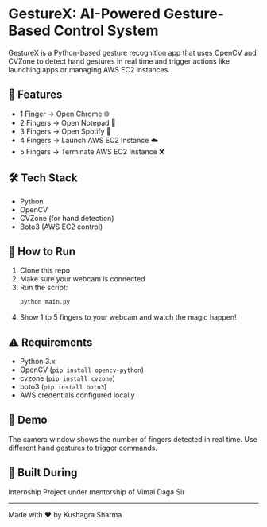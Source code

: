 # GestureX: AI-Powered Gesture-Based Control System

GestureX is a Python-based gesture recognition app that uses OpenCV and CVZone to detect hand gestures in real time and trigger actions like launching apps or managing AWS EC2 instances.

## 🔧 Features
- 1 Finger → Open Chrome 🌐
- 2 Fingers → Open Notepad 📝
- 3 Fingers → Open Spotify 🎵
- 4 Fingers → Launch AWS EC2 Instance ☁️
- 5 Fingers → Terminate AWS EC2 Instance ❌

## 🛠️ Tech Stack
- Python
- OpenCV
- CVZone (for hand detection)
- Boto3 (AWS EC2 control)

## 🚀 How to Run
1. Clone this repo
2. Make sure your webcam is connected
3. Run the script:
   ```bash
   python main.py
   ```
4. Show 1 to 5 fingers to your webcam and watch the magic happen!

## ⚠️ Requirements
- Python 3.x
- OpenCV (`pip install opencv-python`)
- cvzone (`pip install cvzone`)
- boto3 (`pip install boto3`)
- AWS credentials configured locally

## 📸 Demo
The camera window shows the number of fingers detected in real time. Use different hand gestures to trigger commands.

## 🧠 Built During
Internship Project under mentorship of Vimal Daga Sir

---
Made with ❤️ by Kushagra Sharma
